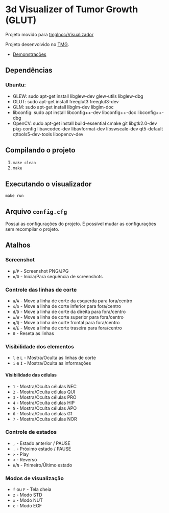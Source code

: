 # 3d Visualizer of Tumor Growth (GLUT)

Projeto movido para [tmglncc/Visualizador](https://github.com/tmglncc/Visualizador)

Projeto desenvolvido no [TMG](http://tmg.lncc.br/).

- [Demonstrações](https://www.youtube.com/playlist?list=PLBiKOq-ULPIZfYM7N7ghntbDf0wbeoBYo)

## Dependências

### Ubuntu:

- GLEW: sudo apt-get install libglew-dev glew-utils libglew-dbg
- GLUT: sudo apt-get install freeglut3 freeglut3-dev
- GLM: sudo apt-get install libglm-dev libglm-doc
- libconfig: sudo apt install libconfig++-dev libconfig++-doc libconfig++-dbg
- OpenCV: sudo apt-get install build-essential cmake git libgtk2.0-dev pkg-config libavcodec-dev libavformat-dev libswscale-dev qt5-default qttools5-dev-tools libopencv-dev

## Compilando o projeto

1. `make clean`
2. `make`

## Executando o visualizador

`make run`

## Arquivo `config.cfg`
Possui as configurações do projeto. É possível mudar as configurações sem recompilar o projeto.

## Atalhos

### Screenshot

- `p`/`P` - Screenshot PNG/JPG
- `o`/`O` - Inicia/Para sequência de screenshots

### Controle das linhas de corte

- `a`/`A` - Move a linha de corte da esquerda para fora/centro
- `s`/`S` - Move a linha de corte inferior para fora/centro
- `d`/`D` - Move a linha de corte da direita para fora/centro
- `w`/`W` - Move a linha de corte superior para fora/centro
- `q`/`Q` - Move a linha de corte frontal para fora/centro
- `e`/`E` - Move a linha de corte traseira para fora/centro
- `0` - Reseta as linhas

### Visibilidade dos elementos

- `l` e `L` - Mostra/Oculta as linhas de corte
- `i` e `I` - Mostra/Oculta as informações

#### Visibilidade das células

- `1` - Mostra/Oculta células NEC
- `2` - Mostra/Oculta células QUI
- `3` - Mostra/Oculta células PRO
- `4` - Mostra/Oculta células HIP
- `5` - Mostra/Oculta células APO
- `6` - Mostra/Oculta células G1
- `7` - Mostra/Oculta células NOR

### Controle de estados

- `,` - Estado anterior / PAUSE
- `.` - Próximo estado / PAUSE
- `>` - Play
- `<` - Reverso
- `n`/`N` - Primeiro/Último estado

### Modos de visualização

- `f` ou `F` - Tela cheia
- `z` - Modo STD
- `x` - Modo NUT
- `c` - Modo EGF

